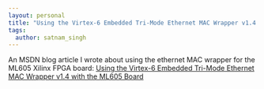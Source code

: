 ```yaml
---
layout: personal
title: "Using the Virtex-6 Embedded Tri-Mode Ethernet MAC Wrapper v1.4 with the ML605 Board. 11 February 2011"
tags:
  author: satnam_singh
---
```

An MSDN blog article I wrote about using the ethernet MAC wrapper for the ML605 Xilinx FPGA board: [Using the Virtex-6 Embedded Tri-Mode Ethernet MAC Wrapper v1.4 with the ML605 Board](https://web.archive.org/web/20111227211459/http://blogs.msdn.com/b/satnam_singh/archive/2011/02/11/using-the-virtex-6-embedded-tri-mode-ethernet-mac-wrapper-v1-4-with-the-ml605-board.aspx)